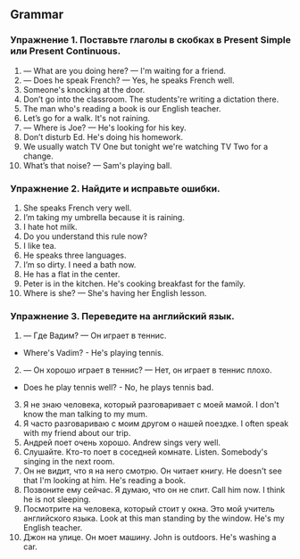 ## Grammar

### Упражнение 1. Поставьте глаголы в скобках в Present Simple или Present Continuous.

1. — What are you doing here? — I'm waiting for a friend. 
2. — Does he speak French? — Yes, he speaks French well. 
3. Someone's knocking at the door.
4. Don’t go into the classroom. The students're writing a dictation there. 
5. The man who's reading a book is our English teacher. 
6. Let’s go for a walk. It's not raining. 
7.  — Where is Joe? — He's looking for his key.   
8. Don’t disturb Ed. He's doing his homework. 
9. We usually watch TV One but tonight we're watching TV Two for a change.  
10. What’s that noise? — Sam's playing ball.

### Упражнение 2. Найдите и исправьте ошибки.

1. She speaks French very well. 
2. I’m taking my umbrella because it is raining.
3. I hate hot milk. 
4. Do you understand this rule now? 
5. I like tea. 
6. He speaks three languages. 
7. I’m so dirty. I need a bath now. 
8. He has a flat in the center. 
9. Peter is in the kitchen. He's cooking breakfast for the family. 
10. Where is she? — She's having her English lesson.

### Упражнение 3. Переведите на английский язык.

1. — Где Вадим? — Он играет в теннис. 
- Where's Vadim? - He's playing tennis.
2. — Он хорошо играет в теннис? — Нет, он играет в теннис плохо. 
- Does he play tennis well? - No, he plays tennis bad.
3. Я не знаю человека, который разговаривает с моей мамой. 
I don't know the man talking to my mum.
4. Я часто разговариваю с моим другом о нашей поездке. 
I often speak with my friend about our trip.
5. Андрей поет очень хорошо. 
Andrew sings very well.
6. Слушайте. Кто-то поет в соседней комнате. 
Listen. Somebody's singing in the next room.
7. Он не видит, что я на него смотрю. Он читает книгу. 
He doesn't see that I'm looking at him. He's reading a book.
8. Позвоните ему сейчас. Я думаю, что он не  спит.
Call him now. I think he is not sleeping. 
9. Посмотрите на человека, который стоит у окна. Это мой учитель английского языка. 
Look at this man standing by the window. He's my English teacher.
10. Джон на улице. Он моет машину.
John is outdoors. He's washing a car.

